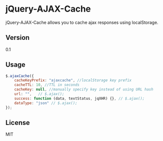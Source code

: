 jQuery-AJAX-Cache
=========

jQuery-AJAX-Cache allows you to cache ajax responses using localStorage.



Version
----

0.1



Usage
--------------

```javascript
$.ajaxCache({
    cacheKeyPrefix: "ajaxcache", //localStorage key prefix
    cacheTTL: 10, //TTL in seconds
    cacheKey: null, //manually specify key instead of using URL hash
    url: "",   // $.ajax();
    success: function (data, textStatus, jqXHR) {}, // $.ajax();
    dataType: "json" // $.ajax();
});

```



License
----
MIT

    